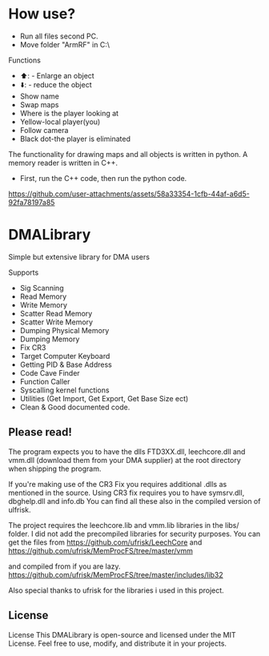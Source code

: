 # How use?
- Run all files second PC.
- Move folder "ArmRF" in C:\

Functions
- ⬆️: - Enlarge an object
- ⬇️: - reduce the object
- Show name
- Swap maps
- Where is the player looking at
- Yellow-local player(you)
- Follow camera
- Black dot-the player is eliminated


The functionality for drawing maps and all objects is written in python. A memory reader is written in C++. 
- First, run the C++ code, then run the python code.



https://github.com/user-attachments/assets/58a33354-1cfb-44af-a6d5-92fa78197a85



# DMALibrary
Simple but extensive library for DMA users

Supports
- Sig Scanning
- Read Memory
- Write Memory
- Scatter Read Memory
- Scatter Write Memory
- Dumping Physical Memory
- Dumping Memory
- Fix CR3
- Target Computer Keyboard
- Getting PID & Base Address
- Code Cave Finder
- Function Caller
- Syscalling kernel functions
- Utilities (Get Import, Get Export, Get Base Size ect)
- Clean & Good documented code.

## Please read!

The program expects you to have the dlls FTD3XX.dll, leechcore.dll and vmm.dll (download them from your DMA supplier) at the root directory when shipping the program.

If you're making use of the CR3 Fix you requires additional .dlls as mentioned in the source.
Using CR3 fix requires you to have symsrv.dll, dbghelp.dll and info.db
You can find all these also in the compiled version of ulfrisk.

The project requires the leechcore.lib and vmm.lib libraries in the libs/ folder. I did not add the precompiled libraries for security purposes. 
You can get the files from 
https://github.com/ufrisk/LeechCore
and
https://github.com/ufrisk/MemProcFS/tree/master/vmm

and compiled from if you are lazy.
https://github.com/ufrisk/MemProcFS/tree/master/includes/lib32

Also special thanks to ufrisk for the libraries i used in this project.

## License
License This DMALibrary is open-source and licensed under the MIT License. Feel free to use, modify, and distribute it in your projects.
